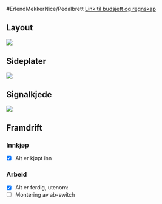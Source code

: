 #ErlendMekkerNice/Pedalbrett 
[Link til budsjett og regnskap](https://www.icloud.com/numbers/0073tknJjkFV0EkpdpJT4WH0g#Regnskap,_Emil_S-T)
## Layout
![](https://i.snap.as/pvj7SZV1.png)
## Sideplater
![](https://i.snap.as/mXPlPti8.png)
## Signalkjede
![](https://i.snap.as/5rn5UDiT.png)
## Framdrift
### Innkjøp
- [x] Alt er kjøpt inn
### Arbeid
- [x] Alt er ferdig, utenom:
- [ ] Montering av ab-switch